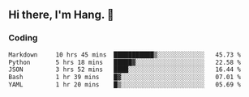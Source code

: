 ## Hi there, I'm Hang. 👋

### Coding

<!--START_SECTION:waka-->

```txt
Markdown     10 hrs 45 mins  ███████████▒░░░░░░░░░░░░░   45.73 %
Python       5 hrs 18 mins   █████▓░░░░░░░░░░░░░░░░░░░   22.58 %
JSON         3 hrs 52 mins   ████░░░░░░░░░░░░░░░░░░░░░   16.44 %
Bash         1 hr 39 mins    █▓░░░░░░░░░░░░░░░░░░░░░░░   07.01 %
YAML         1 hr 20 mins    █▒░░░░░░░░░░░░░░░░░░░░░░░   05.69 %
```

<!--END_SECTION:waka-->
